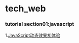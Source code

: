 # tech_web
### tutorial section01:javascript
  1.[JavaScript动态效果初体验](http://127.0.0.1:8082/test01)

